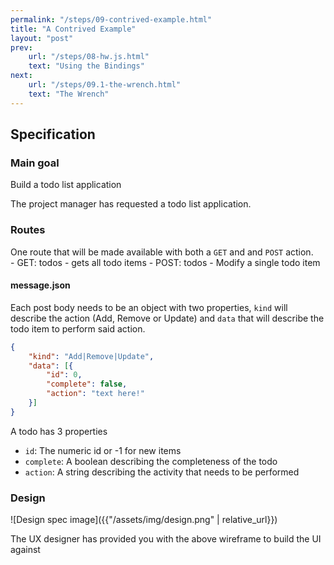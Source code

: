 ```yaml
---
permalink: "/steps/09-contrived-example.html"
title: "A Contrived Example"
layout: "post"
prev: 
    url: "/steps/08-hw.js.html"
    text: "Using the Bindings"
next: 
    url: "/steps/09.1-the-wrench.html"
    text: "The Wrench"
---
```

## Specification
### Main goal
Build a todo list application

<div class="explain">
The project manager has requested a todo list application.
</div>

### Routes
<div class="explain">
One route that will be made available with both a <code>GET</code> and and <code>POST</code> action.
</div>
- GET: todos
    - gets all todo items
- POST: todos
    - Modify a single todo item

#### message.json
<div class="explain">
<p>Each post body needs to be an object with two properties, <code>kind</code> will describe the action (Add, Remove or Update) and <code>data</code> that will describe the todo item to perform said action.</p>
</div>

```json
{
    "kind": "Add|Remove|Update",
    "data": [{
        "id": 0,
        "complete": false,
        "action": "text here!"
    }]
}
```
<div class="explain">
<p>A todo has 3 properties</p>
<ul>
<li><code>id</code>: The numeric id or -1 for new items</li>
<li><code>complete</code>: A boolean describing the completeness of the todo</li>
<li><code>action</code>: A string describing the activity that needs to be performed</li>
</ul>
</div>

### Design

![Design spec image]({{"/assets/img/design.png" | relative_url}})

<div class="explain">
The UX designer has provided you with the above wireframe to build the UI against
</div>